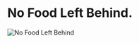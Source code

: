 # No Food Left Behind.
![No Food Left Behind](https://raw.githubusercontent.com/sevehooker/NoFoodLeftBehind/blob/master/logo.png)
